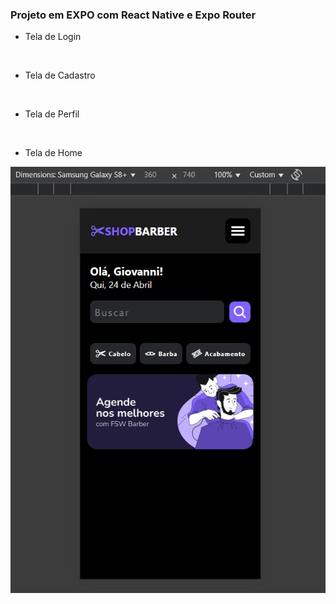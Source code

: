 ### Projeto em EXPO com React Native e Expo Router

* Tela de Login

<img src="" alt="" />

* Tela de Cadastro

<img src="" alt="" />

* Tela de Perfil

<img src="" alt="" />

* Tela de Home

<img src="./screens/home.jpg" alt="Print da Home" />